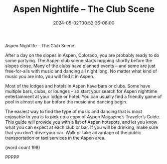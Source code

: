 ﻿---
title: "Aspen Nightlife – The Club Scene"
date: 2024-05-02T00:52:36-08:00
description: "aspen nightlife Tips for Web Success"
featured_image: "/images/aspen nightlife.jpg"
tags: ["aspen nightlife"]
---

Aspen Nightlife – The Club Scene

After a day on the slopes in Aspen, Colorado, you 
are probably ready to do some partying. The Aspen 
club scene starts hopping shortly before the slopes 
close. Many of the clubs have planned events – and 
some are just free-for-alls with music and dancing all 
night long. No matter what kind of music you are into, 
you will find it in Aspen.

Most of the lodges and hotels in Aspen have bars or 
clubs. Some have multiple bars, clubs, or lounges – 
so start your search for Aspen nighttime 
entertainment at your lodge or hotel. You can 
usually find a friendly game of pool in almost any bar 
before the music and dancing begin. 

The easiest way to find the type of music and dancing 
that is most enjoyable to you is to pick up a copy of 
Aspen Magazine’s Traveler’s Guide. This guide will 
provide you with a list of Aspen hotspots, and let you 
know what you can expect at each club or bar. If you 
will be drinking, make sure that you don’t drive your 
car. Walk or take advantage of the public transportation 
or taxi services in the Aspen area. 

(word count 198)

PPPPP




